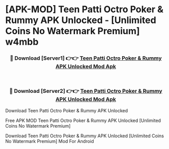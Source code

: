 # [APK-MOD] Teen Patti Octro Poker & Rummy APK Unlocked - [Unlimited Coins No Watermark Premium] w4mbb



<div align="center">
<h3>🔴 Download [Server1] 👉👉 <a href="https://momento.my/?title=Teen_Patti_Octro_Poker_&_Rummy_APK_Unlocked">Teen Patti Octro Poker & Rummy APK Unlocked Mod Apk</a></h3><br>

<h3>🔴 Download [Server2] 👉👉 <a href="https://momento.my/?title=Teen_Patti_Octro_Poker_&_Rummy_APK_Unlocked">Teen Patti Octro Poker & Rummy APK Unlocked Mod Apk</a></h3>
</div>



Download Teen Patti Octro Poker & Rummy APK Unlocked 

Free APK MOD Teen Patti Octro Poker & Rummy APK Unlocked [Unlimited Coins No Watermark Premium]

Download Teen Patti Octro Poker & Rummy APK Unlocked [Unlimited Coins No Watermark Premium] Mod For Android
